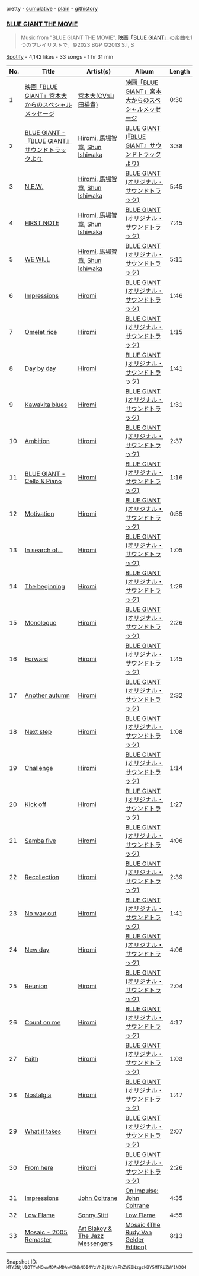 pretty - [cumulative](/playlists/cumulative/37i9dQZF1DXbVbcsQ9UlQH.md) - [plain](/playlists/plain/37i9dQZF1DXbVbcsQ9UlQH) - [githistory](https://github.githistory.xyz/mackorone/spotify-playlist-archive/blob/main/playlists/plain/37i9dQZF1DXbVbcsQ9UlQH)

### [BLUE GIANT THE MOVIE](https://open.spotify.com/playlist/37i9dQZF1DXbVbcsQ9UlQH)

> Music from "BLUE GIANT THE MOVIE"\. <a href="https://bluegiant\-movie.jp/">映画「BLUE GIANT」</a>の楽曲を1つのプレイリストで。©2023 BGP ©2013 S.I, S

[Spotify](https://open.spotify.com/user/spotify) - 4,142 likes - 33 songs - 1 hr 31 min

| No. | Title | Artist(s) | Album | Length |
|---|---|---|---|---|
| 1 | [映画「BLUE GIANT」宮本大からのスペシャルメッセージ](https://open.spotify.com/track/0QtaEWqQCkH1K6mc0ULbZx) | [宮本大\(CV:山田裕貴\)](https://open.spotify.com/artist/6pPlJEq6DwjFFoBUzVKxO5) | [映画「BLUE GIANT」宮本大からのスペシャルメッセージ](https://open.spotify.com/album/39U2stJ1eee7iRl6bZmBjx) | 0:30 |
| 2 | [BLUE GIANT \- 『BLUE GIANT』サウンドトラックより](https://open.spotify.com/track/1EKIT1QnEWYUlN3h20zZQF) | [Hiromi](https://open.spotify.com/artist/7DeuppKQdCVhuWrzzCBBpc), [馬場智章](https://open.spotify.com/artist/68k8V28Llh6Lg8HhKCvLHG), [Shun Ishiwaka](https://open.spotify.com/artist/440Vu15E7JrOSOTlYA819R) | [BLUE GIANT \(『BLUE GIANT』サウンドトラックより\)](https://open.spotify.com/album/2bkSTglYLzxczTGUefP6U3) | 3:38 |
| 3 | [N.E.W.](https://open.spotify.com/track/0uniIrDLtvdypzbMtmLmVV) | [Hiromi](https://open.spotify.com/artist/7DeuppKQdCVhuWrzzCBBpc), [馬場智章](https://open.spotify.com/artist/68k8V28Llh6Lg8HhKCvLHG), [Shun Ishiwaka](https://open.spotify.com/artist/440Vu15E7JrOSOTlYA819R) | [BLUE GIANT \(オリジナル・サウンドトラック\)](https://open.spotify.com/album/4GhDb60eJfeVCHJQdHWooc) | 5:45 |
| 4 | [FIRST NOTE](https://open.spotify.com/track/03IckTW2qNaWUvrOHtuYhL) | [Hiromi](https://open.spotify.com/artist/7DeuppKQdCVhuWrzzCBBpc), [馬場智章](https://open.spotify.com/artist/68k8V28Llh6Lg8HhKCvLHG), [Shun Ishiwaka](https://open.spotify.com/artist/440Vu15E7JrOSOTlYA819R) | [BLUE GIANT \(オリジナル・サウンドトラック\)](https://open.spotify.com/album/4GhDb60eJfeVCHJQdHWooc) | 7:45 |
| 5 | [WE WILL](https://open.spotify.com/track/01qqs2S9rb01JaXSYiaBk0) | [Hiromi](https://open.spotify.com/artist/7DeuppKQdCVhuWrzzCBBpc), [馬場智章](https://open.spotify.com/artist/68k8V28Llh6Lg8HhKCvLHG), [Shun Ishiwaka](https://open.spotify.com/artist/440Vu15E7JrOSOTlYA819R) | [BLUE GIANT \(オリジナル・サウンドトラック\)](https://open.spotify.com/album/4GhDb60eJfeVCHJQdHWooc) | 5:11 |
| 6 | [Impressions](https://open.spotify.com/track/45chgWEwD5M58JBeoeDTnL) | [Hiromi](https://open.spotify.com/artist/7DeuppKQdCVhuWrzzCBBpc) | [BLUE GIANT \(オリジナル・サウンドトラック\)](https://open.spotify.com/album/4GhDb60eJfeVCHJQdHWooc) | 1:46 |
| 7 | [Omelet rice](https://open.spotify.com/track/1rMtTKYzBycXitthdCCbOt) | [Hiromi](https://open.spotify.com/artist/7DeuppKQdCVhuWrzzCBBpc) | [BLUE GIANT \(オリジナル・サウンドトラック\)](https://open.spotify.com/album/4GhDb60eJfeVCHJQdHWooc) | 1:15 |
| 8 | [Day by day](https://open.spotify.com/track/0dBfQbx59cC2pTeb8L44CM) | [Hiromi](https://open.spotify.com/artist/7DeuppKQdCVhuWrzzCBBpc) | [BLUE GIANT \(オリジナル・サウンドトラック\)](https://open.spotify.com/album/4GhDb60eJfeVCHJQdHWooc) | 1:41 |
| 9 | [Kawakita blues](https://open.spotify.com/track/1OGpCBdwb7alciI9bWRyly) | [Hiromi](https://open.spotify.com/artist/7DeuppKQdCVhuWrzzCBBpc) | [BLUE GIANT \(オリジナル・サウンドトラック\)](https://open.spotify.com/album/4GhDb60eJfeVCHJQdHWooc) | 1:31 |
| 10 | [Ambition](https://open.spotify.com/track/4ituSxFMIZ7c2Garynwz9p) | [Hiromi](https://open.spotify.com/artist/7DeuppKQdCVhuWrzzCBBpc) | [BLUE GIANT \(オリジナル・サウンドトラック\)](https://open.spotify.com/album/4GhDb60eJfeVCHJQdHWooc) | 2:37 |
| 11 | [BLUE GIANT \- Cello & Piano](https://open.spotify.com/track/35S4AoF42ihXSzrGzsQLv4) | [Hiromi](https://open.spotify.com/artist/7DeuppKQdCVhuWrzzCBBpc) | [BLUE GIANT \(オリジナル・サウンドトラック\)](https://open.spotify.com/album/4GhDb60eJfeVCHJQdHWooc) | 1:16 |
| 12 | [Motivation](https://open.spotify.com/track/62kaFT52J1vqF16IF1sJrl) | [Hiromi](https://open.spotify.com/artist/7DeuppKQdCVhuWrzzCBBpc) | [BLUE GIANT \(オリジナル・サウンドトラック\)](https://open.spotify.com/album/4GhDb60eJfeVCHJQdHWooc) | 0:55 |
| 13 | [In search of...](https://open.spotify.com/track/0PiwcFnG7NZs92pi4bFMSX) | [Hiromi](https://open.spotify.com/artist/7DeuppKQdCVhuWrzzCBBpc) | [BLUE GIANT \(オリジナル・サウンドトラック\)](https://open.spotify.com/album/4GhDb60eJfeVCHJQdHWooc) | 1:05 |
| 14 | [The beginning](https://open.spotify.com/track/0n4hQ6bdTRLSsQfarmq79z) | [Hiromi](https://open.spotify.com/artist/7DeuppKQdCVhuWrzzCBBpc) | [BLUE GIANT \(オリジナル・サウンドトラック\)](https://open.spotify.com/album/4GhDb60eJfeVCHJQdHWooc) | 1:29 |
| 15 | [Monologue](https://open.spotify.com/track/5OF4jcyun4Q6AD9huDoLA8) | [Hiromi](https://open.spotify.com/artist/7DeuppKQdCVhuWrzzCBBpc) | [BLUE GIANT \(オリジナル・サウンドトラック\)](https://open.spotify.com/album/4GhDb60eJfeVCHJQdHWooc) | 2:26 |
| 16 | [Forward](https://open.spotify.com/track/3YX6mgadbujPhgyK01VzQC) | [Hiromi](https://open.spotify.com/artist/7DeuppKQdCVhuWrzzCBBpc) | [BLUE GIANT \(オリジナル・サウンドトラック\)](https://open.spotify.com/album/4GhDb60eJfeVCHJQdHWooc) | 1:45 |
| 17 | [Another autumn](https://open.spotify.com/track/3mFbJ6Ur7gSAAqxQaY3sbq) | [Hiromi](https://open.spotify.com/artist/7DeuppKQdCVhuWrzzCBBpc) | [BLUE GIANT \(オリジナル・サウンドトラック\)](https://open.spotify.com/album/4GhDb60eJfeVCHJQdHWooc) | 2:32 |
| 18 | [Next step](https://open.spotify.com/track/1lJdtOxdIkrQF1VVyr7auF) | [Hiromi](https://open.spotify.com/artist/7DeuppKQdCVhuWrzzCBBpc) | [BLUE GIANT \(オリジナル・サウンドトラック\)](https://open.spotify.com/album/4GhDb60eJfeVCHJQdHWooc) | 1:08 |
| 19 | [Challenge](https://open.spotify.com/track/5ZpTsHmwv7ArOMiymnQ9vi) | [Hiromi](https://open.spotify.com/artist/7DeuppKQdCVhuWrzzCBBpc) | [BLUE GIANT \(オリジナル・サウンドトラック\)](https://open.spotify.com/album/4GhDb60eJfeVCHJQdHWooc) | 1:14 |
| 20 | [Kick off](https://open.spotify.com/track/33XCFWRcpLua5ieXNQ06p3) | [Hiromi](https://open.spotify.com/artist/7DeuppKQdCVhuWrzzCBBpc) | [BLUE GIANT \(オリジナル・サウンドトラック\)](https://open.spotify.com/album/4GhDb60eJfeVCHJQdHWooc) | 1:27 |
| 21 | [Samba five](https://open.spotify.com/track/5iapIbSEwSCCxtagwGh8Ky) | [Hiromi](https://open.spotify.com/artist/7DeuppKQdCVhuWrzzCBBpc) | [BLUE GIANT \(オリジナル・サウンドトラック\)](https://open.spotify.com/album/4GhDb60eJfeVCHJQdHWooc) | 4:06 |
| 22 | [Recollection](https://open.spotify.com/track/2gtrgPEAWOEJgOD9HRr7b8) | [Hiromi](https://open.spotify.com/artist/7DeuppKQdCVhuWrzzCBBpc) | [BLUE GIANT \(オリジナル・サウンドトラック\)](https://open.spotify.com/album/4GhDb60eJfeVCHJQdHWooc) | 2:39 |
| 23 | [No way out](https://open.spotify.com/track/6oCLj6k5eMP6hHmlur8RyY) | [Hiromi](https://open.spotify.com/artist/7DeuppKQdCVhuWrzzCBBpc) | [BLUE GIANT \(オリジナル・サウンドトラック\)](https://open.spotify.com/album/4GhDb60eJfeVCHJQdHWooc) | 1:41 |
| 24 | [New day](https://open.spotify.com/track/4EIj4zl7WiONGfHPZbksWD) | [Hiromi](https://open.spotify.com/artist/7DeuppKQdCVhuWrzzCBBpc) | [BLUE GIANT \(オリジナル・サウンドトラック\)](https://open.spotify.com/album/4GhDb60eJfeVCHJQdHWooc) | 4:06 |
| 25 | [Reunion](https://open.spotify.com/track/5bYYIp2XyBNUClmYk9S7Yl) | [Hiromi](https://open.spotify.com/artist/7DeuppKQdCVhuWrzzCBBpc) | [BLUE GIANT \(オリジナル・サウンドトラック\)](https://open.spotify.com/album/4GhDb60eJfeVCHJQdHWooc) | 2:04 |
| 26 | [Count on me](https://open.spotify.com/track/5R76q8SvqQZXQivirJeQuO) | [Hiromi](https://open.spotify.com/artist/7DeuppKQdCVhuWrzzCBBpc) | [BLUE GIANT \(オリジナル・サウンドトラック\)](https://open.spotify.com/album/4GhDb60eJfeVCHJQdHWooc) | 4:17 |
| 27 | [Faith](https://open.spotify.com/track/4SW3ublCGqMtkokcAEkAMi) | [Hiromi](https://open.spotify.com/artist/7DeuppKQdCVhuWrzzCBBpc) | [BLUE GIANT \(オリジナル・サウンドトラック\)](https://open.spotify.com/album/4GhDb60eJfeVCHJQdHWooc) | 1:03 |
| 28 | [Nostalgia](https://open.spotify.com/track/5LsVjkfz3N5nY47M5Tbqpo) | [Hiromi](https://open.spotify.com/artist/7DeuppKQdCVhuWrzzCBBpc) | [BLUE GIANT \(オリジナル・サウンドトラック\)](https://open.spotify.com/album/4GhDb60eJfeVCHJQdHWooc) | 1:47 |
| 29 | [What it takes](https://open.spotify.com/track/1KUKTYuHLN2O2PbXrHw1tV) | [Hiromi](https://open.spotify.com/artist/7DeuppKQdCVhuWrzzCBBpc) | [BLUE GIANT \(オリジナル・サウンドトラック\)](https://open.spotify.com/album/4GhDb60eJfeVCHJQdHWooc) | 2:07 |
| 30 | [From here](https://open.spotify.com/track/72jG9eVPLLcibEWX9z77Oy) | [Hiromi](https://open.spotify.com/artist/7DeuppKQdCVhuWrzzCBBpc) | [BLUE GIANT \(オリジナル・サウンドトラック\)](https://open.spotify.com/album/4GhDb60eJfeVCHJQdHWooc) | 2:26 |
| 31 | [Impressions](https://open.spotify.com/track/5Zxl1Bn5HaVg2aeQnFxRgs) | [John Coltrane](https://open.spotify.com/artist/2hGh5VOeeqimQFxqXvfCUf) | [On Impulse: John Coltrane](https://open.spotify.com/album/6yPS0oVk1bztYkyerUAF8N) | 4:35 |
| 32 | [Low Flame](https://open.spotify.com/track/6AYhSDnaJvnFwtgD3Unlpb) | [Sonny Stitt](https://open.spotify.com/artist/217b0uqAzsOOhGcnoANZqj) | [Low Flame](https://open.spotify.com/album/2IP4cee5dknBj24zyROpfC) | 4:55 |
| 33 | [Mosaic \- 2005 Remaster](https://open.spotify.com/track/7fX1jZuluhiOhVx5HKzIBA) | [Art Blakey & The Jazz Messengers](https://open.spotify.com/artist/6ykfXAed2KOLOMI3R0TZdz) | [Mosaic \(The Rudy Van Gelder Edition\)](https://open.spotify.com/album/0ROzOHhkPnjLnHFLJ49Xco) | 8:13 |

Snapshot ID: `MTY3NjU1OTYwMCwwMDAwMDAwMDNhNDI4YzVhZjUzYmFhZWE0NzgzM2Y5MTRiZWY1NDQ4`
